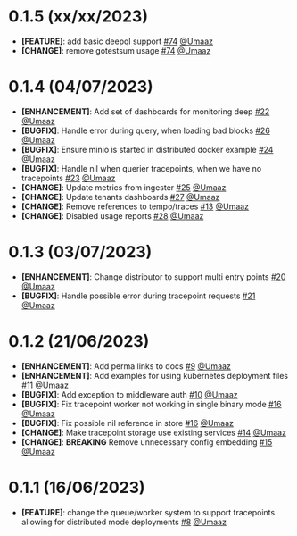 <!-- 0.1.5 START -->
# 0.1.5 (xx/xx/2023)

 - **[FEATURE]**: add basic deepql support [#74](https://github.com/intergral/deep/pull/74) [@Umaaz](https://github.com/Umaaz)
 - **[CHANGE]**: remove gotestsum usage [#74](https://github.com/intergral/deep/pull/74) [@Umaaz](https://github.com/Umaaz)
<!-- 0.1.5 END -->

<!-- 0.1.4 START -->
# 0.1.4 (04/07/2023)

- **[ENHANCEMENT]**: Add set of dashboards for monitoring deep [#22](https://github.com/intergral/deep/pull/22) [@Umaaz](https://github.com/Umaaz)
- **[BUGFIX]**: Handle error during query, when loading bad blocks [#26](https://github.com/intergral/deep/pull/26) [@Umaaz](https://github.com/Umaaz)
- **[BUGFIX]**: Ensure minio is started in distributed docker example [#24](https://github.com/intergral/deep/pull/24) [@Umaaz](https://github.com/Umaaz)
- **[BUGFIX]**: Handle nil when querier tracepoints, when we have no tracepoints [#23](https://github.com/intergral/deep/pull/23) [@Umaaz](https://github.com/Umaaz)
- **[CHANGE]**: Update metrics from ingester [#25](https://github.com/intergral/deep/pull/25) [@Umaaz](https://github.com/Umaaz)
- **[CHANGE]**: Update tenants dashboards [#27](https://github.com/intergral/deep/pull/27) [@Umaaz](https://github.com/Umaaz)
- **[CHANGE]**: Remove references to tempo/traces [#13](https://github.com/intergral/deep/pull/13) [@Umaaz](https://github.com/Umaaz)
- **[CHANGE]**: Disabled usage reports [#28](https://github.com/intergral/deep/pull/28) [@Umaaz](https://github.com/Umaaz)
<!-- 0.1.4 END -->

<!-- 0.1.3 START -->
# 0.1.3 (03/07/2023)

- **[ENHANCEMENT]**: Change distributor to support multi entry points [#20](https://github.com/intergral/deep/pull/20) [@Umaaz](https://github.com/Umaaz)
- **[BUGFIX]**: Handle possible error during tracepoint requests [#21](https://github.com/intergral/deep/pull/21) [@Umaaz](https://github.com/Umaaz)
<!-- 0.1.3 END -->

<!-- 0.1.2 START -->
# 0.1.2 (21/06/2023)

- **[ENHANCEMENT]**: Add perma links to docs [#9](https://github.com/intergral/deep/pull/9) [@Umaaz](https://github.com/Umaaz)
- **[ENHANCEMENT]**: Add examples for using kubernetes deployment files [#11](https://github.com/intergral/deep/pull/11) [@Umaaz](https://github.com/Umaaz)
- **[BUGFIX]**: Add exception to middleware auth [#10](https://github.com/intergral/deep/pull/10) [@Umaaz](https://github.com/Umaaz)
- **[BUGFIX]**: Fix tracepoint worker not working in single binary mode [#16](https://github.com/intergral/deep/pull/16) [@Umaaz](https://github.com/Umaaz)
- **[BUGFIX]**: Fix possible nil reference in store [#16](https://github.com/intergral/deep/pull/16) [@Umaaz](https://github.com/Umaaz)
- **[CHANGE]**: Make tracepoint storage use existing services [#14](https://github.com/intergral/deep/pull/14) [@Umaaz](https://github.com/Umaaz)
- **[CHANGE]**: **BREAKING** Remove unnecessary config embedding [#15](https://github.com/intergral/deep/pull/15) [@Umaaz](https://github.com/Umaaz)
<!-- 0.1.2 END -->

<!-- 0.1.1 START -->
# 0.1.1 (16/06/2023)

- **[FEATURE]**: change the queue/worker system to support tracepoints allowing for distributed mode deployments [#8](https://github.com/intergral/deep/pull/8) [@Umaaz](https://github.com/Umaaz)
<!-- 0.1.1 END -->

<!-- Template START
# 0.1.1 (16/06/2023)

- **[FEATURE]**: description [#PRid](https://github.com/intergral/deep/pull/) [@user](https://github.com/)
- **[ENHANCEMENT]**: description [#PRid](https://github.com/intergral/deep/pull/) [@user](https://github.com/)
- **[BUGFIX]**: description [#PRid](https://github.com/intergral/deep/pull/) [@user](https://github.com/)
- **[CHANGE]**: description [#PRid](https://github.com/intergral/deep/pull/8) [@user](https://github.com/)
Template END -->

